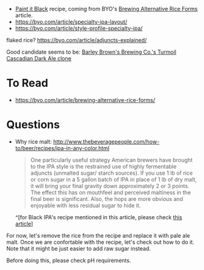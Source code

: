 * [Paint it Black](https://byo.com/recipe/paint-black-ipa/) recipe, coming from BYO's [Brewing Alternative Rice Forms](https://byo.com/article/brewing-alternative-rice-forms/) article.
* https://byo.com/article/specialty-ipa-layout/
* https://byo.com/article/style-profile-specialty-ipa/

flaked rice? https://byo.com/article/adjuncts-explained/

Good candidate seems to be: [Barley Brown's Brewing Co.'s Turmoil Cascadian Dark Ale clone](https://byo.com/article/specialty-ipa-layout/)

To Read
=======

* https://byo.com/article/brewing-alternative-rice-forms/

Questions
=========

* Why rice malt: http://www.thebeveragepeople.com/how-to/beer/recipes/ipa-in-any-color.html<blockquote>One particularly useful strategy American brewers have brought to the IPA style is the restrained use of highly fermentable adjuncts (unmalted sugar/ starch sources). If you use 1 lb of rice or corn sugar in a 5 gallon batch of IPA in place of 1 lb of dry malt, it will bring your final gravity down approximately 2 or 3 points. The effect this has on mouthfeel and perceived maltiness in the final beer is significant. Also, the hops are more obvious and enjoyable with less residual sugar to hide it.</blockquote>^[for Black IPA's recipe mentioned in this article, please check [this article](http://www.thebeveragepeople.com/how-to/beer/recipes/ipa-bombay-after-dark-recipe.html)]


For now, let's remove the rice from the recipe and replace it with pale ale malt. Once we are confortable with the recipe, let's check out how to do it. Note that it might be just easier to add raw sugar instead.

Before doing this, please check pH requirements.
